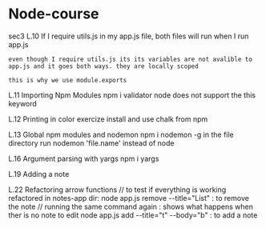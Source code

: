 # Node-course

sec3 L.10
    If I require utils.js in my app.js file, both files will run when I run app.js

    even though I require utils.js its its variables are not avalible to app.js and it goes both ways. they are locally scoped

    this is why we use module.exports

L.11 Importing Npm Modules
    npm i validator
    node does not support the this keyword

L.12 Printing in color exercize
    install and use chalk from npm

L.13 Global npm modules and nodemon
    npm i nodemon -g
    in the file directory run nodemon 'file.name'  instead of node

L.16 Argument parsing with yargs
    npm i yargs

L.19 Adding a note

L.22 Refactoring arrow functions
    // to test if everything is working refactored
    in notes-app dir:
    node app.js remove --title="List" : to remove the note
    // running the same command again : shows what happens when ther is no note to edit
    node app.js add --title="t" --body="b" : to add a note